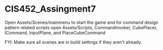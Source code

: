 # CIS452_Assingment7
Open Assets/Scenes/mainmenu to start the game and for command design pattern related scripts open Assets/Scripts, CommandInvoker, CubePlacer, ICommand, InputPlane, and PlaceCubeCommand

FYI: Make sure all scenes are in build settings if they aren't already. 
